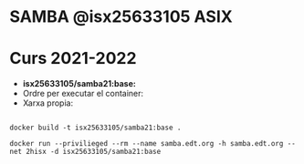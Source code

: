 # SAMBA @isx25633105 ASIX
# Curs 2021-2022

* **isx25633105/samba21:base:**
* Ordre per executar el container:
* Xarxa propia:

```

docker build -t isx25633105/samba21:base .

docker run --privilieged --rm --name samba.edt.org -h samba.edt.org --net 2hisx -d isx25633105/samba21:base
```

